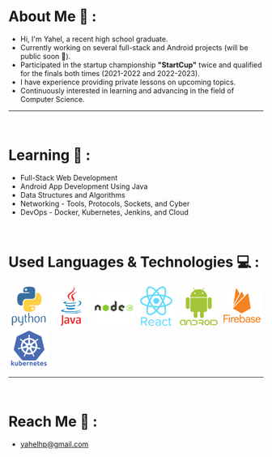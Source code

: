 # About Me :monocle_face: :
- Hi, I'm Yahel, a recent high school graduate.
- Currently working on several full-stack and Android projects (will be public soon 🙂).
- Participated in the startup championship <b>"StartCup"</b> twice and qualified for the finals both times (2021-2022 and 2022-2023).
- I have experience providing private lessons on upcoming topics.
- Continuously interested in learning and advancing in the field of Computer Science.

<hr/>
<br/>

# Learning :brain: :
- Full-Stack Web Development
- Android App Development Using Java
- Data Structures and Algorithms
- Networking - Tools, Protocols, Sockets, and Cyber
- DevOps - Docker, Kubernetes, Jenkins, and Cloud

<br/>

# Used Languages & Technologies :computer: :
<code><img height="80" src="https://raw.githubusercontent.com/devicons/devicon/2ae2a900d2f041da66e950e4d48052658d850630/icons/python/python-original-wordmark.svg" /></code>
<code><img height="80" src="https://raw.githubusercontent.com/devicons/devicon/2ae2a900d2f041da66e950e4d48052658d850630/icons/java/java-original-wordmark.svg" /></code>
<code><img height="80" src="https://raw.githubusercontent.com/devicons/devicon/1119b9f84c0290e0f0b38982099a2bd027a48bf1/icons/nodejs/nodejs-original-wordmark.svg" /></code>
<code><img height="80" src="https://raw.githubusercontent.com/devicons/devicon/1119b9f84c0290e0f0b38982099a2bd027a48bf1/icons/react/react-original-wordmark.svg" /></code>
<code><img height="80" src="https://raw.githubusercontent.com/devicons/devicon/1119b9f84c0290e0f0b38982099a2bd027a48bf1/icons/android/android-plain-wordmark.svg" /></code>
<code><img height="80" src="https://raw.githubusercontent.com/devicons/devicon/1119b9f84c0290e0f0b38982099a2bd027a48bf1/icons/firebase/firebase-plain-wordmark.svg" /></code>
<code><img height="80" src="https://raw.githubusercontent.com/devicons/devicon/1119b9f84c0290e0f0b38982099a2bd027a48bf1/icons/kubernetes/kubernetes-plain-wordmark.svg" /></code>

<hr/>
<br/>

# Reach Me :incoming_envelope: :
- yahelhp@gmail.com

<!---
YahelB05/YahelB05 is a ✨ special ✨ repository because its `README.md` (this file) appears on your GitHub profile.
You can click the Preview link to take a look at your changes.
--->
